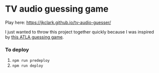 # TV audio guessing game

Play here: https://jkclark.github.io/tv-audio-guesser/

I just wanted to throw this project together quickly because I was inspired by [this ATLA guessing game](https://avatarguesser.vercel.app/avatar).

### To deploy

1. `npm run predeploy`
2. `npm run deploy`
